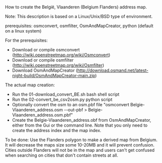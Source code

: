 How to create the België, Vlaanderen (Belgium Flanders) address map.

Note: This description is based on a Linux/Unix/BSD type of environment.

prerequisites: osmconvert, osmfilter, OsmAndMapCreator, python (default on a linux system)

For the prerequisites:
- Download or compile osmconvert (http://wiki.openstreetmap.org/wiki/Osmconvert)
- Download or compile osmfilter (http://wiki.openstreetmap.org/wiki/Osmfilter)
- Download OsmAndMapCreator (http://download.osmand.net/latest-night-build/OsmAndMapCreator-main.zip)


The actual map creation:
- Run the 01-download_convert_BE.sh bash shell script
- Run the 02-convert_be_csv2osm.py python script
- Optionally convert the osm to an osm.pbf file "osmconvert Belgie-Vlaanderen_address.osm --out-pbf > Belgie-Vlaanderen_address.osm.pbf"
- Create the Belgie-Vlaanderen_address.obf from OsmAndMapCreator, either from the Gui or the command line. 
Note that you only need to create the address index and the map index.

To be done: Use the Flanders polygon to make a derived map from Belgium. It will decrease the maps size some 10-20MB and
it will prevent confusion. Cities outside Flanders will not be in the map and users can't get confused when searching on cities that don't contain streets at all.
